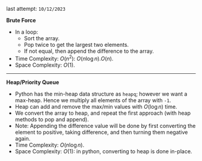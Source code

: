 last attempt: `10/12/2023`

**Brute Force**
- In a loop:
  - Sort the array. 
  - Pop twice to get the largest two elements. 
  - If not equal, then append the difference to the array. 
- Time Complexity: $O(n^2)$: $O(n\log n).O(n)$. 
- Space Complexity: $O(1)$. 

---

**Heap/Priority Queue**
- Python has the min-heap data structure as `heapq`; however we want a max-heap. Hence we multiply all elements of the array with `-1`. 
- Heap can add and remove the max/min values with $O(\log n)$ time. 
- We convert the array to heap, and repeat the first approach (with heap methods to pop and append). 
- Note: Appending the difference value will be done by first converting the element to positive, taking difference, and then turning them negative again. 
- Time Complexity: $O(n\log n)$. 
- Space Complexity: $O(1)$: in python, converting to heap is done in-place. 